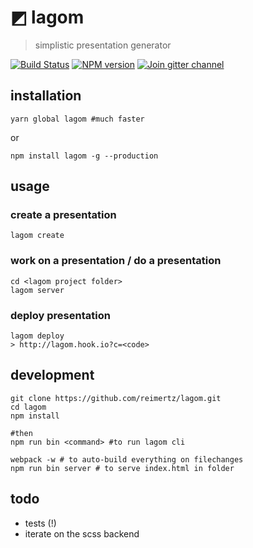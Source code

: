 ◩ lagom
====

> simplistic presentation generator

[![Build Status](https://travis-ci.org/reimertz/lagom.svg?branch=master)](https://travis-ci.org/reimert/lagom)
[![NPM version](https://img.shields.io/npm/v/lagom.svg)](https://www.npmjs.com/package/lagom)
[![Join gitter channel](https://badges.gitter.im/reimertz/lagom.svg)](https://gitter.im/reimertz/lagom)


## installation
```
yarn global lagom #much faster
```
or
```
npm install lagom -g --production
```

## usage

### create a presentation
```
lagom create
```

### work on a presentation / do a presentation
```
cd <lagom project folder>
lagom server
```

### deploy presentation
```
lagom deploy
> http://lagom.hook.io?c=<code>
```

## development
```
git clone https://github.com/reimertz/lagom.git
cd lagom
npm install

#then
npm run bin <command> #to run lagom cli

webpack -w # to auto-build everything on filechanges
npm run bin server # to serve index.html in folder
```

## todo

- tests (!)
- iterate on the scss backend

